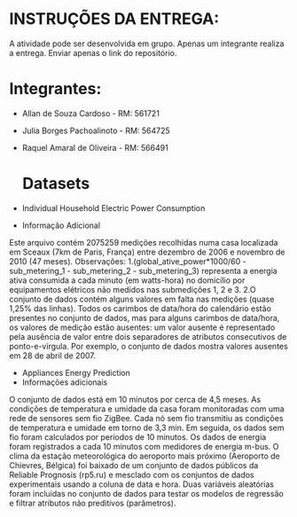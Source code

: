 # INSTRUÇÕES DA ENTREGA:
A atividade pode ser desenvolvida em grupo.
Apenas um integrante realiza a entrega.
Enviar apenas o link do repositório.

# Integrantes:
- Allan de Souza Cardoso - RM: 561721
- Julia Borges Pachoalinoto - RM: 564725
- Raquel Amaral de Oliveira - RM: 566491

  # Datasets
 - Individual Household Electric Power Consumption
 - Informação Adicional

Este arquivo contém 2075259 medições recolhidas numa casa localizada em Sceaux (7km de Paris, França) entre dezembro de 2006 e novembro de 2010 (47 meses).
Observações: 
1.(global_ative_power*1000/60 - sub_metering_1 - sub_metering_2 - sub_metering_3) representa a energia ativa consumida a cada minuto (em watts-hora) no domicílio por equipamentos elétricos não medidos nas submedições 1, 2 e 3.
2.O conjunto de dados contém alguns valores em falta nas medições (quase 1,25% das linhas). Todos os carimbos de data/hora do calendário estão presentes no conjunto de dados, mas para alguns carimbos de data/hora, os valores de medição estão ausentes: um valor ausente é representado pela ausência de valor entre dois separadores de atributos consecutivos de ponto-e-vírgula. Por exemplo, o conjunto de dados mostra valores ausentes em 28 de abril de 2007.

- Appliances Energy Prediction
- Informações adicionais

O conjunto de dados está em 10 minutos por cerca de 4,5 meses. As condições de temperatura e umidade da casa foram monitoradas com uma rede de sensores sem fio ZigBee. Cada nó sem fio transmitiu as condições de temperatura e umidade em torno de 3,3 min. Em seguida, os dados sem fio foram calculados por períodos de 10 minutos. Os dados de energia foram registrados a cada 10 minutos com medidores de energia m-bus. O clima da estação meteorológica do aeroporto mais próximo (Aeroporto de Chievres, Bélgica) foi baixado de um conjunto de dados públicos da Reliable Prognosis (rp5.ru) e mesclado com os conjuntos de dados experimentais usando a coluna de data e hora. Duas variáveis aleatórias foram incluídas no conjunto de dados para testar os modelos de regressão e filtrar atributos não preditivos (parâmetros).

  
